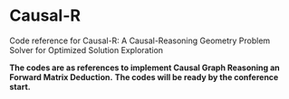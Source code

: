 # Causal-R
Code reference for Causal-R: A Causal-Reasoning Geometry Problem Solver for Optimized Solution Exploration

**The codes are as references to implement Causal Graph Reasoning an Forward Matrix Deduction.**
**The codes will be ready by the conference start.**
